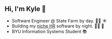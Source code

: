 ## Hi, I'm Kyle 👋

- Software Engineer @ State Farm by day. 👨‍💻 ☀️
- Building my [niche HR](https://www.farmhand.pro/) software by night. 👨‍💻 🌙
- BYU Information Systems Student 📚

